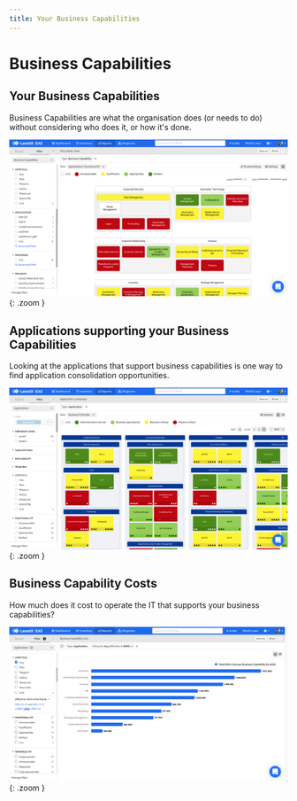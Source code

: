 ```yaml
---
title: Your Business Capabilities
---
```


# Business Capabilities

## Your Business Capabilities 

Business Capabilities are what the organisation does (or needs to do) without considering who does it, or how it's done.

![Business Capability Factsheet Map report](../assets/images/factsheet-map-business-capability.png){: .zoom }

## Applications supporting your Business Capabilities 

Looking at the applications that support business capabilities is one way to find application consolidation opportunities. 

![Application Landscape report](../assets/images/application-landscape-bc-criticality.png){: .zoom }

## Business Capability Costs

How much does it cost to operate the IT that supports your business capabilities?
 
![Business Capability Cost report](../assets/images/cost-business-capability.png){: .zoom }
